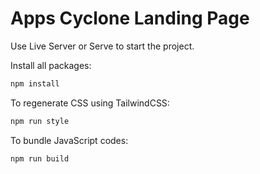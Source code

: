 # Apps Cyclone Landing Page

Use Live Server or Serve to start the project.

Install all packages:

```bash
npm install
```

To regenerate CSS using TailwindCSS:

```bash
npm run style
```

To bundle JavaScript codes:

```bash
npm run build
```
